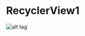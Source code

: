 # RecyclerView1

![alt tag](https://cloud.githubusercontent.com/assets/22340056/22182746/9bdfcf20-e0df-11e6-9aed-376062843416.jpeg)
